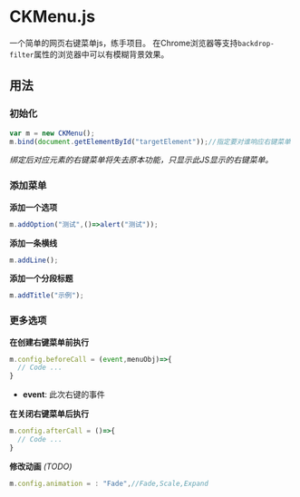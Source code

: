 # CKMenu.js
一个简单的网页右键菜单js，练手项目。
在Chrome浏览器等支持`backdrop-filter`属性的浏览器中可以有模糊背景效果。

## 用法

### 初始化
```js
var m = new CKMenu();
m.bind(document.getElementById("targetElement"));//指定要对谁响应右键菜单
```
*绑定后对应元素的右键菜单将失去原本功能，只显示此JS显示的右键菜单。*
### 添加菜单

**添加一个选项**
```js
m.addOption("测试",()=>alert("测试"));
```

**添加一条横线**
```js
m.addLine();
```

**添加一个分段标题**
```js
m.addTitle("示例");
```

### 更多选项

**在创建右键菜单前执行**
```js
m.config.beforeCall = (event,menuObj)=>{
  // Code ...
}
```
* **event**: 此次右键的事件

**在关闭右键菜单后执行**
```js
m.config.afterCall = ()=>{
  // Code ...
}
```

**修改动画** *(TODO)*
```js
m.config.animation = : "Fade",//Fade,Scale,Expand
```
